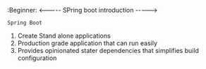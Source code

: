  :Beginner: <----- SPring boot introduction ----->
 
 `Spring Boot`
 
 1. Create Stand alone applications
 2. Production grade application that can run easily
 3. Provides opinionated stater dependencies that simplifies build configuration
  